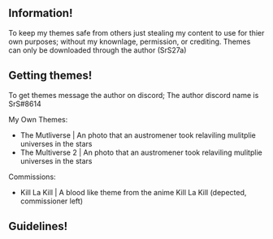## Information!
To keep my themes safe from others just stealing my content to use for thier own purposes; without my knownlage, permission, or crediting.
Themes can only be downloaded through the author (SrS27a)

## Getting themes!
To get themes message the author on discord; The author discord name is SrS#8614

My Own Themes:
- The Mutliverse | An photo that an austromener took relaviling mulitplie universes in the stars
- The Multiverse 2 | An photo that an austromener took relaviling mulitplie universes in the stars

Commissions:
- Kill La Kill | A blood like theme from the anime Kill La Kill (depected, commissioner left)

## Guidelines!
